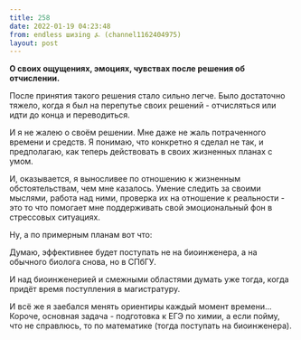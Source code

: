 ```yaml
---
title: 258
date: 2022-01-19 04:23:48
from: endless шизing ⍼ (channel1162404975)
layout: post
---
```


**О своих ощущениях, эмоциях, чувствах после решения об отчислении.**

После принятия такого решения стало сильно легче.
Было достаточно тяжело, когда я был на перепутье своих решений - отчисляться или идти до конца и переводиться.

И я не жалею о своём решении. Мне даже не жаль потраченного времени и средств. Я понимаю, что конкретно я сделал не так, и предполагаю, как теперь действовать в своих жизненных планах с умом. 

И, оказывается, я выносливее по отношению к жизненным обстоятельствам, чем мне казалось. Умение следить за своими мыслями, работа над ними, проверка их на отношение к реальности - это то что помогает мне поддерживать свой эмоциональный фон в стрессовых ситуациях.


Ну, а по примерным планам вот что:

Думаю, эффективнее будет поступать не на биоинженера, а на обычного биолога снова, но в СПбГУ.

И над биоинженерией и смежными областями думать уже тогда, когда придёт время поступления в магистратуру.

И всё же я заебался менять ориентиры каждый момент времени... Короче, основная задача - подготовка к ЕГЭ по химии, а если пойму, что не справлюсь, то по математике (тогда поступать на биоинженера).
